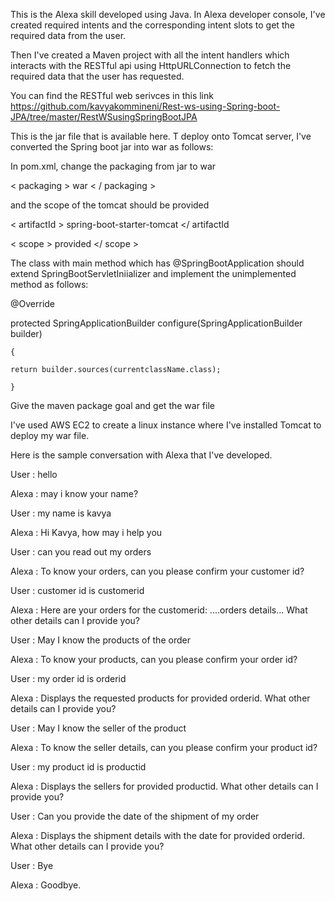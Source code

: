 This is the Alexa skill developed using Java. In Alexa developer console, I've created required intents and the corresponding intent slots to get the required data from the user.

Then I've created a Maven project with all the intent handlers which interacts with the RESTful api using HttpURLConnection to fetch the required data that the user has requested.

You can find the RESTful web serivces in this link
https://github.com/kavyakommineni/Rest-ws-using-Spring-boot-JPA/tree/master/RestWSusingSpringBootJPA

This is the jar file that is available here. T deploy onto Tomcat server, I've converted the Spring boot jar into war as follows:

In pom.xml,
change the packaging from jar to war

< packaging > war < / packaging >

and the scope of the tomcat should be provided

< artifactId > spring-boot-starter-tomcat </ artifactId 

< scope > provided </ scope >
			
The class with main method which has @SpringBootApplication should extend SpringBootServletIniializer and implement the unimplemented method as follows:

@Override

protected SpringApplicationBuilder configure(SpringApplicationBuilder builder)

	{

	return builder.sources(currentclassName.class);

	}

Give the maven package goal and get the war file

I've used AWS EC2 to create a linux instance where I've installed Tomcat to deploy my war file.

Here is the sample conversation with Alexa that I've developed.

User  : hello

Alexa : may i know your name?

User  : my name is kavya

Alexa : Hi Kavya, how may i help you

User  : can you read out my orders

Alexa : To know your orders, can you please confirm your customer id?

User  : customer id is customerid

Alexa : Here are your orders for the customerid: ....orders details... What other details can I provide you?

User  : May I know the products of the order

Alexa : To know your products, can you please confirm your order id?

User  : my order id is orderid

Alexa : Displays the requested products for provided orderid. What other details can I provide you?

User  : May I know the seller of the product

Alexa : To know the seller details, can you please confirm your product id?

User  : my product id is productid

Alexa : Displays the sellers for provided productid. What other details can I provide you?

User  : Can you provide the date of the shipment of my order

Alexa : Displays the shipment details with the date for provided orderid. What other details can I provide you?

User  : Bye

Alexa : Goodbye.
